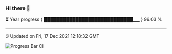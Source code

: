 ### Hi there 👋

⏳ Year progress { ████████████████████████████▁▁ } 96.03 %

---

⏰ Updated on Fri, 17 Dec 2021 12:18:32 GMT

![Progress Bar CI](https://github.com/liununu/liununu/workflows/Progress%20Bar%20CI/badge.svg)
